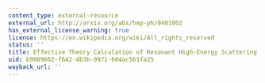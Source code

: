 ```yaml
---
content_type: external-resource
external_url: http://arxiv.org/abs/hep-ph/0401002
has_external_license_warning: true
license: https://en.wikipedia.org/wiki/All_rights_reserved
status: ''
title: Effective Theory Calculation of Resonant High-Energy Scattering
uid: b9089602-f642-4b3b-9971-604ac5b1fa25
wayback_url: ''
---
```

